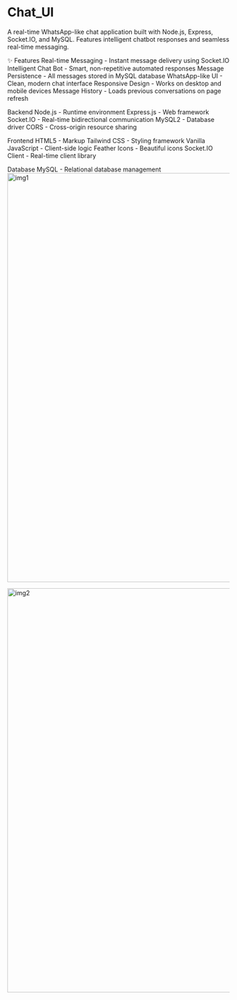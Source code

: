 # Chat_UI
A real-time WhatsApp-like chat application built with Node.js, Express, Socket.IO, and MySQL. Features intelligent chatbot responses and seamless real-time messaging.

✨ Features
Real-time Messaging - Instant message delivery using Socket.IO
Intelligent Chat Bot - Smart, non-repetitive automated responses
Message Persistence - All messages stored in MySQL database
WhatsApp-like UI - Clean, modern chat interface
Responsive Design - Works on desktop and mobile devices
Message History - Loads previous conversations on page refresh

Backend
Node.js - Runtime environment
Express.js - Web framework
Socket.IO - Real-time bidirectional communication
MySQL2 - Database driver
CORS - Cross-origin resource sharing

Frontend
HTML5 - Markup
Tailwind CSS - Styling framework
Vanilla JavaScript - Client-side logic
Feather Icons - Beautiful icons
Socket.IO Client - Real-time client library

Database
MySQL - Relational database management
<img width="747" height="928" alt="img1" src="https://github.com/user-attachments/assets/824284f6-a77a-41eb-b5cf-10a635a73f1c" />

<img width="741" height="917" alt="img2" src="https://github.com/user-attachments/assets/5202f82f-3673-4ac6-9756-6345d84bf8aa" />
